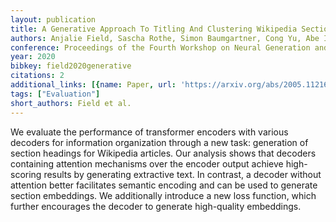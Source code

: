 ```yaml
---
layout: publication
title: A Generative Approach To Titling And Clustering Wikipedia Sections
authors: Anjalie Field, Sascha Rothe, Simon Baumgartner, Cong Yu, Abe Ittycheriah
conference: Proceedings of the Fourth Workshop on Neural Generation and Translation
year: 2020
bibkey: field2020generative
citations: 2
additional_links: [{name: Paper, url: 'https://arxiv.org/abs/2005.11216'}]
tags: ["Evaluation"]
short_authors: Field et al.
---
```

We evaluate the performance of transformer encoders with various decoders for
information organization through a new task: generation of section headings for
Wikipedia articles. Our analysis shows that decoders containing attention
mechanisms over the encoder output achieve high-scoring results by generating
extractive text. In contrast, a decoder without attention better facilitates
semantic encoding and can be used to generate section embeddings. We
additionally introduce a new loss function, which further encourages the
decoder to generate high-quality embeddings.